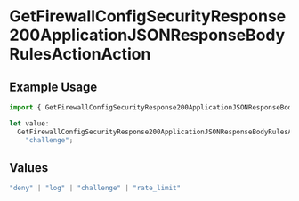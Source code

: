 # GetFirewallConfigSecurityResponse200ApplicationJSONResponseBodyRulesActionAction

## Example Usage

```typescript
import { GetFirewallConfigSecurityResponse200ApplicationJSONResponseBodyRulesActionAction } from "@vercel/sdk/models/getfirewallconfigop.js";

let value:
  GetFirewallConfigSecurityResponse200ApplicationJSONResponseBodyRulesActionAction =
    "challenge";
```

## Values

```typescript
"deny" | "log" | "challenge" | "rate_limit"
```